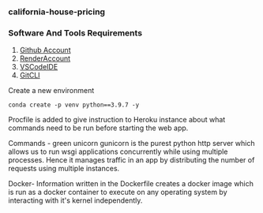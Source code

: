 ### california-house-pricing


### Software And Tools Requirements

1. [Github Account](https://github.com)
2. [RenderAccount](https://render.com/)
3. [VSCodeIDE](https://code.visualstudio.com/)
4. [GitCLI](https://git-scm.com/book/en/v2/Getting-Started-The-Command-Line)

Create a new environment

```
conda create -p venv python==3.9.7 -y
```

Procfile is added to give instruction to Heroku instance about what commands need to be run before starting the web app. 

Commands - green unicorn
gunicorn is the purest python http server which allows us to run wsgi applications concurrently while using multiple processes. Hence it manages traffic in an app by distributing the number of requests using multiple instances.

Docker- Information written in the Dockerfile creates a docker image which is run as a docker container to execute on any operating system by interacting with it's kernel independently. 